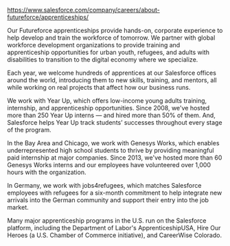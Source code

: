 https://www.salesforce.com/company/careers/about-futureforce/apprenticeships/

Our Futureforce apprenticeships provide hands-on, corporate experience to help develop and train the workforce of tomorrow. We partner with global workforce development organizations to provide training and apprenticeship opportunities for urban youth, refugees, and adults with disabilities to transition to the digital economy where we specialize.

Each year, we welcome hundreds of apprentices at our Salesforce offices around the world, introducing them to new skills, training, and mentors, all while working on real projects that affect how our business runs.

We work with Year Up, which offers low-income young adults training, internship, and apprenticeship opportunities. Since 2008, we've hosted more than 250 Year Up interns — and hired more than 50% of them. And, Salesforce helps Year Up track students’ successes throughout every stage of the program.

In the Bay Area and Chicago, we work with Genesys Works, which enables underrepresented high school students to thrive by providing meaningful paid internship at major companies. Since 2013, we've hosted more than 60 Genesys Works interns and our employees have volunteered over 1,000 hours with the organization.

In Germany, we work with jobs4refugees, which matches Salesforce employees with refugees for a six-month commitment to help integrate new arrivals into the German community and support their entry into the job market.

Many major apprenticeship programs in the U.S. run on the Salesforce platform, including the Department of Labor's ApprenticeshipUSA, Hire Our Heroes (a U.S. Chamber of Commerce initiative), and CareerWise Colorado.
